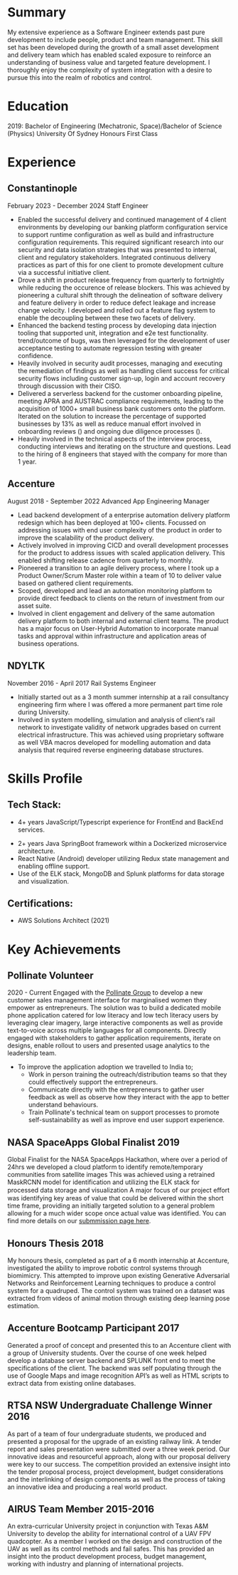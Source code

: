 # Summary
My extensive experience as a Software Engineer extends past pure development to include people, product and team management.
This skill set has been developed during the growth of a small asset development and delivery team which has enabled scaled exposure to reinforce an understanding of business value and targeted feature development.
I thoroughly enjoy the complexity of system integration with a desire to pursue this into the realm of robotics and control.

# Education
2019:
Bachelor of Engineering (Mechatronic, Space)/Bachelor of Science (Physics)
University Of Sydney
Honours First Class

# Experience

## Constantinople
February 2023 - December 2024
Staff Engineer
- Enabled the successful delivery and continued management of 4 client environments by developing our banking platform configuration service to support runtime configuration as well as build and infrastructure configuration requirements. This required significant research into our security and data isolation strategies that was presented to internal, client and regulatory stakeholders. Integrated continuous delivery practices as part of this for one client to promote development culture via a successful initiative client.
- Drove a shift in product release frequency from quarterly to fortnightly while reducing the occurence of release blockers. This was achieved by pioneering a cultural shift through the delineation of software delivery and feature delivery in order to reduce defect leakage and increase change velocity. I developed and rolled out a feature flag system to enable the decoupling between these two facets of delivery. 
- Enhanced the backend testing process by developing data injection tooling that supported unit, integration and e2e test functionality. trend/outcome of bugs, was then leveraged for the development of user acceptance testing to automate regression testing with greater confidence.
- Heavily involved in security audit processes, managing and executing the remediation of findings as well as handling client success for critical security flows including customer sign-up, login and account recovery through discussion with their CISO.
- Delivered a serverless backend for the customer onboarding pipeline, meeting APRA and AUSTRAC compliance requirements, leading to the acquisition of 1000+ small business bank customers onto the platform. Iterated on the solution to increase the percentage of supported businesses by 13% as well as reduce manual effort involved in onboarding reviews () and ongoing due diligence processes ().
- Heavily involved in the technical aspects of the interview process, conducting interviews and iterating on the structure and questions. Lead to the hiring of 8 engineers that stayed with the company for more than 1 year.

## Accenture
August 2018 - September 2022
Advanced App Engineering Manager
- Lead backend development of a enterprise automation delivery platform redesign which has been deployed at 100+ clients. Focussed on addressing issues with end user complexity of the product in order to improve the scalability of the product delivery.
- Actively involved in improving CICD and overall development processes for the product to address issues with scaled application delivery. This enabled shifting release cadence from quarterly to monthly.
- Pioneered a transition to an agile delivery process, where I took up a Product Owner/Scrum Master role within a team of 10 to deliver value based on gathered client requirements.
- Scoped, developed and lead an automation monitoring platform to provide direct feedback to clients on the return of investment from our asset suite.
- Involved in client engagement and delivery of the same automation delivery platform to both internal and external client teams. The product has a major focus on User-Hybrid Automation to incorporate manual tasks and approval within infrastructure and application areas of business operations.

## NDYLTK
November 2016 - April 2017
Rail Systems Engineer
- Initially started out as a 3 month summer internship at a rail consultancy engineering firm where I was offered a more permanent part time role during University.
- Involved in system modelling, simulation and analysis of client’s rail network to investigate validity of network upgrades based on current electrical infrastructure. This was achieved using proprietary software as well VBA macros developed for modelling automation and data analysis that required reverse engineering database structures.

# Skills Profile

## Tech Stack:
* 4+ years JavaScript/Typescript experience for FrontEnd and BackEnd services.
- 2+ years Java SpringBoot framework within a Dockerized microservice architecture.
- React Native (Android) developer utilizing Redux state management and enabling offline support.
- Use of the ELK stack, MongoDB and Splunk platforms for data storage and visualization.
## Certifications:
 - AWS Solutions Architect (2021)

# Key Achievements

## Pollinate Volunteer
2020 - Current
Engaged with the [Pollinate Group](https://pollinategroup.org/) to develop a new customer sales management interface for marginalised women they empower as entrepreneurs. The solution was to build a dedicated mobile phone application catered for low literacy and low tech literacy users by leveraging clear imagery, large interactive components as well as provide text-to-voice across multiple languages for all components. Directly engaged with stakeholders to gather application requirements, iterate on designs, enable rollout to users and presented usage analytics to the leadership team.
  - To improve the application adoption we travelled to India to;
    - Work in person training the outreach/distribution teams so that they could effectively support the entrepreneurs.
    - Communicate directly with the entrepreneurs to gather user feedback as well as observe how they interact with the app to better understand behaviours.
    - Train Pollinate's technical team on support processes to promote self-sustainability as well as improve end user support experience.

## NASA SpaceApps Global Finalist 2019
Global Finalist for the NASA SpaceApps Hackathon, where over a period of 24hrs we developed a cloud platform to identify remote/temporary communities from satellite images This was achieved using a retrained MaskRCNN model for identification and utilizing the ELK stack for processed data storage and visualization A major focus of our project eﬀort was identifying key areas of value that could be delivered within the short time frame, providing an initially targeted solution to a general problem allowing for a much wider scope once actual value was identified. You can find more details on our [submmission page here](https://2019.spaceappschallenge.org/challenges/living-our-world/curious-minds-come-helping-hands/teams/planet-captain/project).

## Honours Thesis 2018
My honours thesis, completed as part of a 6 month internship at Accenture, investigated the ability to improve robotic control systems through biomimicry. This attempted to improve upon existing Generative Adversarial Networks and Reinforcement Learning techniques to produce a control system for a quadruped. The control system was trained on a dataset was extracted from videos of animal motion through existing deep learning pose estimation. 

## Accenture Bootcamp Participant 2017
Generated a proof of concept and presented this to an Accenture client with a group of University students. Over the course of one week helped develop a database server backend and SPLUNK front end to meet the specifications of the client. The  backend was self populating through the use of Google Maps and image recognition API’s as well as HTML scripts to extract data from existing online databases.

## RTSA NSW Undergraduate Challenge Winner 2016
As part of a team of four undergraduate students, we produced and presented a proposal for the upgrade of an existing railway link. A tender report and sales presentation were submitted over a three week period. Our innovative ideas and resourceful approach, along with our proposal delivery were key to our success. The competition provided an extensive insight into the tender proposal process, project development, budget considerations and the interlinking of design components as well as the process of taking an innovative idea and producing a real world product.

## AIRUS Team Member 2015-2016
An extra-curricular University project in conjunction with Texas A&M University to develop the ability for international control of a UAV FPV quadcopter. As a member I worked on the design and construction of the UAV as well as its control methods and fail safes. This has provided an insight into the product development process, budget management, working with industry and planning of international projects.
